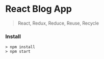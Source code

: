 # React Blog App

> React, Redux, Reduce, Reuse, Recycle

### Install

```
> npm install
> npm start
```
